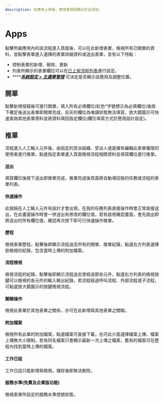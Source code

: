 ```yaml
---
description: 在應用上架後，應用會預設顯示於此項目。
---
```


# Apps

點擊所屬應用內的該流程進入頁面後，可以在此新增表單，檢視所有已開單的資料，並點擊表單進入選擇的表單詳細資料或送出表單，並有以下特點：

* 控制表單的新增、刪除、更新
* 列表所顯示的表單欄位可以在[已上架流程列表](6.md#yi-shang-jia-liu-cheng-lie-biao)進行設定。
* _****_[_**系統設定 > 主選單管理**_](9.md#zhu-xuan-chan-guan-li) 可決定是否顯示該應用及調整位置。

## 開單

點擊新增按鈕後可進行開單，填入所有必填欄位(紅色\*字號標示為必填欄位)後按下確定後送出表單即開單完成，反灰的欄位為唯讀狀態無法填寫，放大鏡圖示可快速查詢其他表單資料並將資料填回指定欄位(欄位填寫方式於應用設計設定)。

## 推單

流程進入人工輸入元件後，由指定的受派組織、受派人或是擁有編輯此表單權限的使用者進行推單，點進指定表單進入頁面檢視流程相關資料並填寫欄位進行推單。

#### 送出

填寫欄位後按下送出即推單完成，推單完成後頁面將自動導回我的任務或流程的表單列表。

#### 快速操作

此按鈕在人工輸入元件有設計才會出現，在我的任務列表直接操作時會正常直接送出，在此畫面操作時會一併送出有修改的欄位值，若有啟用確認畫面，會先跳出即將送出的所有欄位值，確認再次按下即可已快速操作推單。

#### 歷程

檢視表單歷程，點擊後即顯示流程過去所有的開單、推單紀錄，點選右方列表選擇欲檢視的紀錄，包含當時上傳的附加檔案。

#### 流程檢視

檢視流程的紀錄，點擊後即顯示流程過去曾經過那些元件，點選右方列表的檢視按鍵可以檢視的各元件的輸入輸出紀錄，若流程經過呼叫流程、外部流程或子流程，可點選放大鏡圖示的按鍵檢視流程。

#### 關聯操作

檢視此表單於其他表單之關係，亦可在此新增與其他表單之關聯。

#### 附加檔案

檢視所有此單的附加檔案，點選檔案可直接下載，也可此介面選擇檔案上傳，檔案上傳無大小限制，若有同名檔案只會顯示最新一次上傳之檔案，舊有的檔案可在歷程內找到當時上傳的檔案。

#### 工作日誌

工作日誌只能新增與檢視，儲存後即無法刪除。

#### 服務水準(免費及企業版功能)

檢視表單所設定的服務水準燈號狀態。
